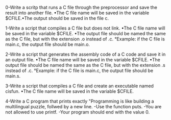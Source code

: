 0-Write a scritp that runs a C file through the preprocessor and save the result into another file.
•The C file name will be saved in the variable $CFILE.•The output should be saved in the file c.

1-Write a script that compiles a C file but does not link.
•The C file name will be saved in the variable $CFILE.
•The output file should be named the same as the C file, but with the extension .o instead of .c.
    °Example: if the C file is main.c, the output file     should be main.o.

2-Write a script that generates the assembly code of a C code and save it in an output file.
•The C file name will be saved in the variable $CFILE.
•The output file should be named the same as the C file, but with the extension .s instead of .c.
    °Example: if the C file is main.c, the output file should be main.s.

3-Write a script that compiles a C file and create an executable named cisfun.
•The C file name will be saved in the variable $CFILE.

4-Write a C program that prints exactly "Programming is like building a multilingual puzzle, follwed by a new line.
-Use the function puts.
-You are not allowed to use printf.
-Your program should end with the value 0.   
